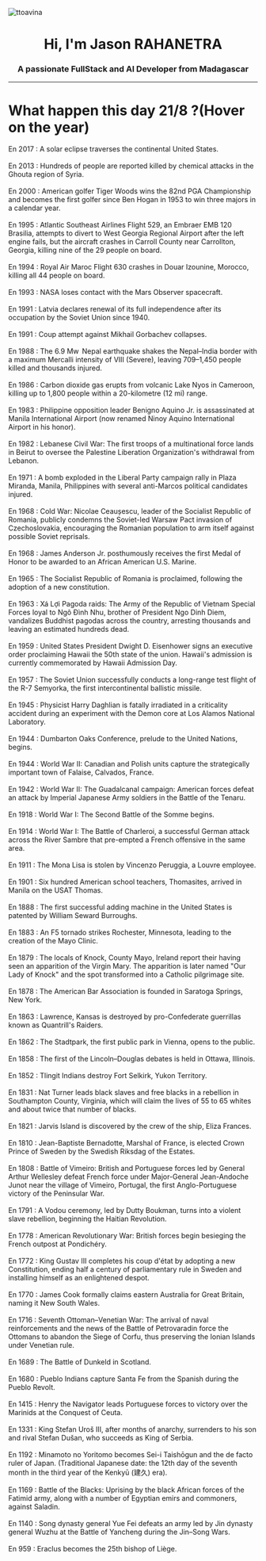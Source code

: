 
<p align="left"> <img src="https://komarev.com/ghpvc/?username=ttoavina&label=Profile%20views&color=0e75b6&style=flat" alt="ttoavina" /> </p>
<h1 align="center">Hi, I'm Jason RAHANETRA</h1>
<h3 align="center">A passionate FullStack and AI Developer from Madagascar</h3>
    
<hr/>
<h1> What happen this day 21/8 ?(Hover on the year)</h1>

En 2017 : A solar eclipse traverses the continental United States.
<br/><br/>
En 2013 : Hundreds of people are reported killed by chemical attacks in the Ghouta region of Syria.
<br/><br/>
En 2000 : American golfer Tiger Woods wins the 82nd PGA Championship and becomes the first golfer since Ben Hogan in 1953 to win three majors in a calendar year.
<br/><br/>
En 1995 : Atlantic Southeast Airlines Flight 529, an Embraer EMB 120 Brasilia, attempts to divert to West Georgia Regional Airport after the left engine fails, but the aircraft crashes in Carroll County near Carrollton, Georgia, killing nine of the 29 people on board.
<br/><br/>
En 1994 : Royal Air Maroc Flight 630 crashes in Douar Izounine, Morocco, killing all 44 people on board.
<br/><br/>
En 1993 : NASA loses contact with the Mars Observer spacecraft.
<br/><br/>
En 1991 : Latvia declares renewal of its full independence after its occupation by the Soviet Union since 1940.
<br/><br/>
En 1991 : Coup attempt against Mikhail Gorbachev collapses.
<br/><br/>
En 1988 : The 6.9 Mw  Nepal earthquake shakes the Nepal–India border with a maximum Mercalli intensity of VIII (Severe), leaving 709–1,450 people killed and thousands injured.
<br/><br/>
En 1986 : Carbon dioxide gas erupts from volcanic Lake Nyos in Cameroon, killing up to 1,800 people within a 20-kilometre (12 mi) range.
<br/><br/>
En 1983 : Philippine opposition leader Benigno Aquino Jr. is assassinated at Manila International Airport (now renamed Ninoy Aquino International Airport in his honor).
<br/><br/>
En 1982 : Lebanese Civil War: The first troops of a multinational force lands in Beirut to oversee the Palestine Liberation Organization's withdrawal from Lebanon.
<br/><br/>
En 1971 : A bomb exploded in the Liberal Party campaign rally in Plaza Miranda, Manila, Philippines with several anti-Marcos political candidates injured.
<br/><br/>
En 1968 : Cold War: Nicolae Ceaușescu, leader of the Socialist Republic of Romania, publicly condemns the Soviet-led Warsaw Pact invasion of Czechoslovakia, encouraging the Romanian population to arm itself against possible Soviet reprisals.
<br/><br/>
En 1968 : James Anderson Jr. posthumously receives the first Medal of Honor to be awarded to an African American U.S. Marine.
<br/><br/>
En 1965 : The Socialist Republic of Romania is proclaimed, following the adoption of a new constitution.
<br/><br/>
En 1963 : Xá Lợi Pagoda raids: The Army of the Republic of Vietnam Special Forces loyal to Ngô Đình Nhu, brother of President Ngo Dinh Diem, vandalizes Buddhist pagodas across the country, arresting thousands and leaving an estimated hundreds dead.
<br/><br/>
En 1959 : United States President Dwight D. Eisenhower signs an executive order proclaiming Hawaii the 50th state of the union. Hawaii's admission is currently commemorated by Hawaii Admission Day.
<br/><br/>
En 1957 : The Soviet Union successfully conducts a long-range test flight of the R-7 Semyorka, the first intercontinental ballistic missile.
<br/><br/>
En 1945 : Physicist Harry Daghlian is fatally irradiated in a criticality accident during an experiment with the Demon core at Los Alamos National Laboratory.
<br/><br/>
En 1944 : Dumbarton Oaks Conference, prelude to the United Nations, begins.
<br/><br/>
En 1944 : World War II: Canadian and Polish units capture the strategically important town of Falaise, Calvados, France.
<br/><br/>
En 1942 : World War II: The Guadalcanal campaign: American forces defeat an attack by Imperial Japanese Army soldiers in the Battle of the Tenaru.
<br/><br/>
En 1918 : World War I: The Second Battle of the Somme begins.
<br/><br/>
En 1914 : World War I: The Battle of Charleroi, a successful German attack across the River Sambre that pre-empted a French offensive in the same area.
<br/><br/>
En 1911 : The Mona Lisa is stolen by Vincenzo Peruggia, a Louvre employee.
<br/><br/>
En 1901 : Six hundred American school teachers, Thomasites, arrived in Manila on the USAT Thomas.
<br/><br/>
En 1888 : The first successful adding machine in the United States is patented by William Seward Burroughs.
<br/><br/>
En 1883 : An F5 tornado strikes Rochester, Minnesota, leading to the creation of the Mayo Clinic.
<br/><br/>
En 1879 : The locals of Knock, County Mayo, Ireland report their having seen an apparition of the Virgin Mary. The apparition is later named "Our Lady of Knock" and the spot transformed into a Catholic pilgrimage site.
<br/><br/>
En 1878 : The American Bar Association is founded in Saratoga Springs, New York.
<br/><br/>
En 1863 : Lawrence, Kansas is destroyed by pro-Confederate guerrillas known as Quantrill's Raiders.
<br/><br/>
En 1862 : The Stadtpark, the first public park in Vienna, opens to the public.
<br/><br/>
En 1858 : The first of the Lincoln–Douglas debates is held in Ottawa, Illinois.
<br/><br/>
En 1852 : Tlingit Indians destroy Fort Selkirk, Yukon Territory.
<br/><br/>
En 1831 : Nat Turner leads black slaves and free blacks in a rebellion in Southampton County, Virginia, which will claim the lives of 55 to 65 whites and about twice that number of blacks.
<br/><br/>
En 1821 : Jarvis Island is discovered by the crew of the ship, Eliza Frances.
<br/><br/>
En 1810 : Jean-Baptiste Bernadotte, Marshal of France, is elected Crown Prince of Sweden by the Swedish Riksdag of the Estates.
<br/><br/>
En 1808 : Battle of Vimeiro: British and Portuguese forces led by General Arthur Wellesley defeat French force under Major-General Jean-Andoche Junot near the village of Vimeiro, Portugal, the first Anglo-Portuguese victory of the Peninsular War.
<br/><br/>
En 1791 : A Vodou ceremony, led by Dutty Boukman, turns into a violent slave rebellion, beginning the Haitian Revolution.
<br/><br/>
En 1778 : American Revolutionary War: British forces begin besieging the French outpost at Pondichéry.
<br/><br/>
En 1772 : King Gustav III completes his coup d'état by adopting a new Constitution, ending half a century of parliamentary rule in Sweden and installing himself as an enlightened despot.
<br/><br/>
En 1770 : James Cook formally claims eastern Australia for Great Britain, naming it New South Wales.
<br/><br/>
En 1716 : Seventh Ottoman–Venetian War: The arrival of naval reinforcements and the news of the Battle of Petrovaradin force the Ottomans to abandon the Siege of Corfu, thus preserving the Ionian Islands under Venetian rule.
<br/><br/>
En 1689 : The Battle of Dunkeld in Scotland.
<br/><br/>
En 1680 : Pueblo Indians capture Santa Fe from the Spanish during the Pueblo Revolt.
<br/><br/>
En 1415 : Henry the Navigator leads Portuguese forces to victory over the Marinids at the Conquest of Ceuta.
<br/><br/>
En 1331 : King Stefan Uroš III, after months of anarchy, surrenders to his son and rival Stefan Dušan, who succeeds as King of Serbia.
<br/><br/>
En 1192 : Minamoto no Yoritomo becomes Sei-i Taishōgun and the de facto ruler of Japan. (Traditional Japanese date: the 12th day of the seventh month in the third year of the Kenkyū (建久) era).
<br/><br/>
En 1169 : Battle of the Blacks: Uprising by the black African forces of the Fatimid army, along with a number of Egyptian emirs and commoners, against Saladin.
<br/><br/>
En 1140 : Song dynasty general Yue Fei defeats an army led by Jin dynasty general Wuzhu at the Battle of Yancheng during the Jin–Song Wars.
<br/><br/>
En 959 : Eraclus becomes the 25th bishop of Liège.
<br/><br/>
